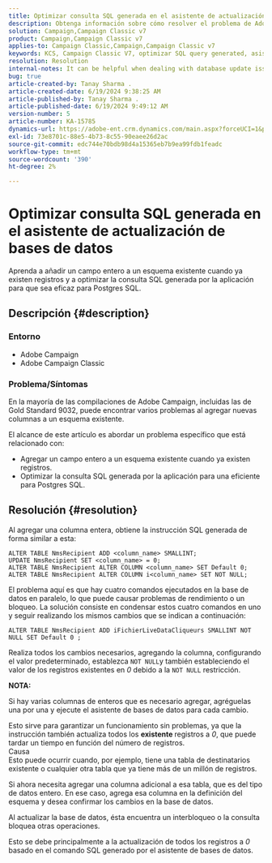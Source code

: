 ```yaml
---
title: Optimizar consulta SQL generada en el asistente de actualización de bases de datos
description: Obtenga información sobre cómo resolver el problema de Adobe Campaign Classic en el que es necesario agregar nuevas columnas a un esquema existente.
solution: Campaign,Campaign Classic v7
product: Campaign,Campaign Classic v7
applies-to: Campaign Classic,Campaign,Campaign Classic v7
keywords: KCS, Campaign Classic V7, optimizar SQL query generated, asistente de actualización de bases de datos
resolution: Resolution
internal-notes: It can be helpful when dealing with database update issues with big tables
bug: true
article-created-by: Tanay Sharma .
article-created-date: 6/19/2024 9:38:25 AM
article-published-by: Tanay Sharma .
article-published-date: 6/19/2024 9:49:12 AM
version-number: 5
article-number: KA-15785
dynamics-url: https://adobe-ent.crm.dynamics.com/main.aspx?forceUCI=1&pagetype=entityrecord&etn=knowledgearticle&id=533de7a7-1f2e-ef11-840b-6045bd0065b6
exl-id: 73e8701c-88e5-4b73-8c55-90eaee26d2ac
source-git-commit: edc744e70bdb98d4a15365eb7b9ea99fdb1feadc
workflow-type: tm+mt
source-wordcount: '390'
ht-degree: 2%

---
```


# Optimizar consulta SQL generada en el asistente de actualización de bases de datos


Aprenda a añadir un campo entero a un esquema existente cuando ya existen registros y a optimizar la consulta SQL generada por la aplicación para que sea eficaz para Postgres SQL.

## Descripción {#description}


### <b>Entorno</b>

- Adobe Campaign
- Adobe Campaign Classic


### Problema/Síntomas

En la mayoría de las compilaciones de Adobe Campaign, incluidas las de Gold Standard 9032, puede encontrar varios problemas al agregar nuevas columnas a un esquema existente.

El alcance de este artículo es abordar un problema específico que está relacionado con:

- Agregar un campo entero a un esquema existente cuando ya existen registros.
- Optimizar la consulta SQL generada por la aplicación para una eficiente para Postgres SQL.



## Resolución {#resolution}


Al agregar una columna entera, obtiene la instrucción SQL generada de forma similar a esta:


```
ALTER TABLE NmsRecipient ADD <column_name> SMALLINT;
UPDATE NmsRecipient SET <column_name> = 0;
ALTER TABLE NmsRecipient ALTER COLUMN <column_name> SET Default 0;
ALTER TABLE NmsRecipient ALTER COLUMN i<column_name> SET NOT NULL;
```


El problema aquí es que hay cuatro comandos ejecutados en la base de datos en paralelo, lo que puede causar problemas de rendimiento o un bloqueo.
La solución consiste en condensar estos cuatro comandos en uno y seguir realizando los mismos cambios que se indican a continuación:


```
ALTER TABLE NmsRecipient ADD iFichierLiveDataCliqueurs SMALLINT NOT NULL SET Default 0 ;
```


Realiza todos los cambios necesarios, agregando la columna, configurando el valor predeterminado, establezca `NOT NULL`y también estableciendo el valor de los registros existentes en *0* debido a la `NOT NULL` restricción.

<b>NOTA:</b>

Si hay varias columnas de enteros que es necesario agregar, agréguelas una por una y ejecute el asistente de bases de datos para cada cambio.

Esto sirve para garantizar un funcionamiento sin problemas, ya que la instrucción también actualiza todos los <b>existente </b>registros a *0*, que puede tardar un tiempo en función del número de registros.
<br>Causa<br>
Esto puede ocurrir cuando, por ejemplo, tiene una tabla de destinatarios existente o cualquier otra tabla que ya tiene más de un millón de registros.

Si ahora necesita agregar una columna adicional a esa tabla, que es del tipo de datos entero. En ese caso, agrega esa columna en la definición del esquema y desea confirmar los cambios en la base de datos.

Al actualizar la base de datos, ésta encuentra un interbloqueo o la consulta bloquea otras operaciones.

Esto se debe principalmente a la actualización de todos los registros a *0* basado en el comando SQL generado por el asistente de bases de datos.
